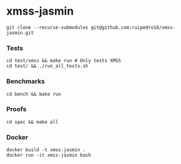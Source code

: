 # xmss-jasmin

```
git clone --recurse-submodules git@github.com:ruipedro16/xmss-jasmin.git
```

### Tests 

```
cd test/xmss && make run # Only tests XMSS
cd test/ && ./run_all_tests.sh
```

### Benchmarks

```
cd bench && make run
```

### Proofs

```
cd spec && make all
```

### Docker

```
docker build -t xmss-jasmin .
docker run -it xmss-jasmin bash
```